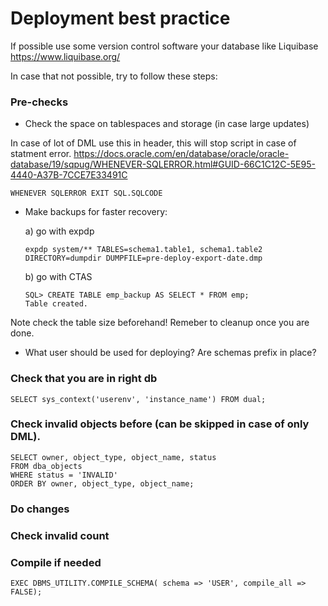 # Deployment best practice

If possible use some version control software your database like Liquibase
https://www.liquibase.org/

In case that not possible, try to follow these steps:

### Pre-checks

- Check the space on tablespaces and storage (in case large updates)

In case of lot of DML use this in header, this will stop script in case of statment error.
https://docs.oracle.com/en/database/oracle/oracle-database/19/sqpug/WHENEVER-SQLERROR.html#GUID-66C1C12C-5E95-4440-A37B-7CCE7E33491C
```
WHENEVER SQLERROR EXIT SQL.SQLCODE
```

- Make backups for faster recovery:

    a) go with expdp 
    ```
    expdp system/** TABLES=schema1.table1, schema1.table2 DIRECTORY=dumpdir DUMPFILE=pre-deploy-export-date.dmp
    ```

    b) go with CTAS
    ```
    SQL> CREATE TABLE emp_backup AS SELECT * FROM emp;
    Table created.
    ```

Note check the table size beforehand!
Remeber to cleanup once you are done.

- What user should be used for deploying? Are schemas prefix in place?


### Check that you are in right db
```
SELECT sys_context('userenv', 'instance_name') FROM dual;
```


### Check invalid objects before (can be skipped in case of only DML).

```
SELECT owner, object_type, object_name, status
FROM dba_objects
WHERE status = 'INVALID'
ORDER BY owner, object_type, object_name;
```

### Do changes 



### Check invalid count

### Compile if needed
```
EXEC DBMS_UTILITY.COMPILE_SCHEMA( schema => 'USER', compile_all => FALSE);
```